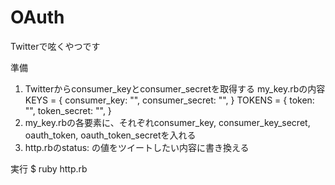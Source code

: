 # OAuth
Twitterで呟くやつです

準備
1. Twitterからconsumer_keyとconsumer_secretを取得する
my_key.rbの内容
    KEYS = {
      consumer_key: "",
      consumer_secret: "",
    }
    TOKENS = {
      token: "",
      token_secret: "",
    }
2. my_key.rbの各要素に、それぞれconsumer_key, consumer_key_secret, oauth_token, oauth_token_secretを入れる
3. http.rbのstatus: の値をツイートしたい内容に書き換える

実行
$ ruby http.rb
